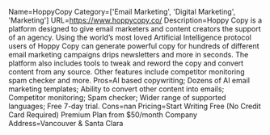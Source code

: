 Name=HoppyCopy
Category=['Email Marketing', 'Digital Marketing', 'Marketing']
URL=https://www.hoppycopy.co/
Description=Hoppy Copy is a platform designed to give email marketers and content creators the support of an agency. Using the world’s most loved Artificial Intelligence protocol users of Hoppy Copy can generate powerful copy for hundreds of different email marketing campaigns drips newsletters and more in seconds. The platform also includes tools to tweak and reword the copy and convert content from any source. Other features include competitor monitoring spam checker and more.
Pros=AI based copywriting; Dozens of AI email marketing templates; Ability to convert other content into emails; Competitor monitoring; Spam checker; Wider range of supported languages; Free 7-day trial.
Cons=nan
Pricing=Start Writing Free (No Credit Card Required) Premium Plan from $50/month
Company Address=Vancouver & Santa Clara
